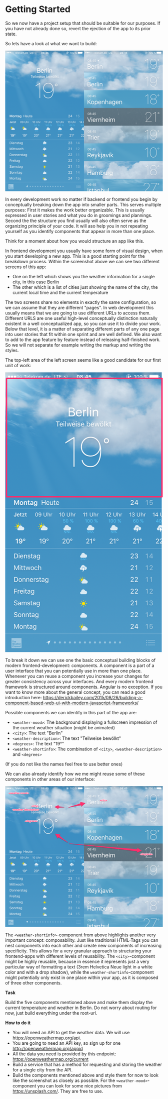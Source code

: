 # Getting Started

So we now have a project setup that should be suitable for our purposes. If you have not already done so, 
revert the ejection of the app to its prior state. 

So lets have a look at what we want to build:

![Screens](../assets/screens.png)

In every development work no matter if backend or frontend you begin by conceptually breaking down the app
into smaller parts. This serves multiple purposes: First it makes the work better organizable. This is usually expressed
in user stories and what you do in groomings and plannings. Second the the structure you find usually will also often serve
as the organizing principle of your code.  It will aso help you in not repeating yourself as you identify components 
that appear in more than one place.

Think for a moment about how you would structure an app like this.

In frontend development you usually have some form of visual design, when you start developing a new app. This is a good
starting point for the breakdown process. 
Within the screenshot above we can see two different screens of this app: 

* One on the left which shows you the weather information for a single city, in this case Berlin
* The other which is a list of cities just showing the name of the city, the current local time and the current temperature

The two screens share no elements in exactly the same configuration, so we can assume that they are different "pages".
In web development this usually means that we are going to use different URLs to access them. Different URLS are one 
useful high-level conceptually distinction naturally existent in a well conceptualized app, so you can use it to divide
your work. Below that level, it is a matter of separating different parts of any one page into user stories 
that fit within one sprint and are well defined. We also want to add to the app feature by feature instead of releasing 
half-finished work. So we will not separate for example writing the markup and writing the styles.

The top-left area of the left screen seems like a good candidate for our first unit of work: 

![First Step](../assets/weather_for_city_current.png)

To break it down we can use one the basic conceptual building blocks of modern frontend-development: components. A component
is a part of a user interface that you can potentially use in more than one place. Whenever you can reuse a component
you increase your changes for greater consistency across your interfaces. And every modern frontend framework is structured
around components. Angular is no exception. If you want to know more about the general concept,
you can read a good introduction here: https://derickbailey.com/2015/08/26/building-a-component-based-web-ui-with-modern-javascript-frameworks/

Possible components we can identify in this part of the app are:

* `<weather-mood>`: The background displaying a fullscreen impression of the current weather situation (might be animated)
* `<city>`: The text "Berlin"
* `<weather-description>`: The text "Teilweise bewölkt"
* `<degrees>`: The text "19°"
* `<weather-shortinfo>`: The combination of `<city>`, `<weather-description>` and `<degrees>`

(If you do not like the names feel free to use better ones)

We can also already identify how we me might reuse some of these components in other areas of our interface:

![First Step](../assets/screens_reuse.png)

The `<weather-shortinfo>`-component from above highlights another very important concept: composability. 
Just like traditional HTML-Tags you can nest components into each other and create new components of increasing specificity. 
This allows for a very granular approach to structuring your frontend-apps with different levels of reusability. 
The `<city>`-component might be highly reusable, because in 
essence it represents just a very particular way of formatting a text (3rem Helvetica Neue light in a white color
and with a drop shadow), while the `weather-shortinfo`-component might potentially only exist in one place within your
app, as it is composed of three other components. 

**Task**

Build the five components mentioned above and make them display the current temperature and weather in Berlin.
Do not worry about routing for now, just build everything under the root-url.

**How to do it**

* You will need an API to get the weather data. We will use https://openweathermap.org/api. 
* You are going to need an API key, so sign up for one http://openweathermap.org/appid
* All the data you need is provided by this endpoint: https://openweathermap.org/current
* Build a service that has a method for requesting and storing the weather for a single city from the API.
* Build the components mentioned above and style them for now to look like the screenshot as closely as possible. For the
`<weather-mood>`-component you can look for some nice pictures from https://unsplash.com/. They are free to use.
